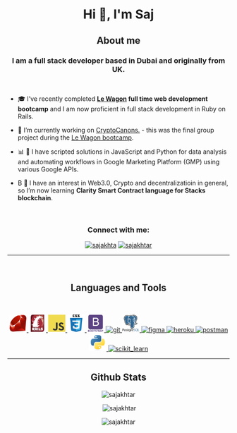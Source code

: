 <h1 style="display:block;text-align:center">Hi 👋, I'm Saj</h1>

<h2 style="display:block;text-align:center">About me</h2>

<h3 style="display:block;text-align:center">I am a full stack developer based in Dubai and originally from UK.</h3>

<br>

- 🎓 I’ve recently completed **[Le Wagon](https://www.lewagon.com/web-development-course/full-time) full time web development bootcamp** and I am now proficient in full stack development in Ruby on Rails.

- 🔭 I’m currently working on [CryptoCanons.](https://www.cryptocanons.com/) - this was the final group project during the [Le Wagon bootcamp](https://www.lewagon.com/web-development-course/full-time).

- 📊 🦾 I have scripted solutions in JavaScript and Python for data analysis and automating workflows in Google Marketing Platform (GMP) using various Google APIs.

- ₿ 🌱 I have an interest in Web3.0, Crypto and decentralizatioin in general, so I’m now learning **Clarity Smart Contract language for Stacks blockchain**.

<br>

<h3 style="display:block;text-align:center">Connect with me:</h3>
<p style="display:block;text-align:center">
<a href="https://twitter.com/sajakhta" target="blank"><img src="https://raw.githubusercontent.com/rahuldkjain/github-profile-readme-generator/master/src/images/icons/Social/twitter.svg" alt="sajakhta" height="30" width="40" /></a>
<a href="https://linkedin.com/in/sajakhtar" target="blank"><img src="https://raw.githubusercontent.com/rahuldkjain/github-profile-readme-generator/master/src/images/icons/Social/linked-in-alt.svg" alt="sajakhtar" height="30" width="40" /></a>
</p>

<hr>

<br>

<h2 style="display:block;text-align:center">Languages and Tools</h2>

<br>

<p style="display:block;text-align:center">

  <a href="https://www.ruby-lang.org/en/" target="_blank">
  <img src="https://raw.githubusercontent.com/devicons/devicon/master/icons/ruby/ruby-original.svg" alt="ruby" width="40" height="40"/> </a>

  <a href="https://rubyonrails.org" target="_blank">
  <img src="https://raw.githubusercontent.com/devicons/devicon/master/icons/rails/rails-original-wordmark.svg" alt="rails" width="40" height="40"/> </a>

  <a href="https://developer.mozilla.org/en-US/docs/Web/JavaScript" target="_blank">
  <img src="https://raw.githubusercontent.com/devicons/devicon/master/icons/javascript/javascript-original.svg" alt="javascript" width="40" height="40"/> </a>

  <a href="https://www.w3schools.com/css/" target="_blank">
  <img src="https://raw.githubusercontent.com/devicons/devicon/master/icons/css3/css3-original-wordmark.svg" alt="css3" width="40" height="40"/> </a>

  <a href="https://getbootstrap.com" target="_blank">
  <img src="https://raw.githubusercontent.com/devicons/devicon/master/icons/bootstrap/bootstrap-plain-wordmark.svg" alt="bootstrap" width="40" height="40"/> </a>

  <a href="https://git-scm.com/" target="_blank">
  <img src="https://www.vectorlogo.zone/logos/git-scm/git-scm-icon.svg" alt="git" width="40" height="40"/> </a>

  <a href="https://www.postgresql.org" target="_blank">
  <img src="https://raw.githubusercontent.com/devicons/devicon/master/icons/postgresql/postgresql-original-wordmark.svg" alt="postgresql" width="40" height="40"/> </a>

  <a href="https://www.figma.com/" target="_blank">
  <img src="https://www.vectorlogo.zone/logos/figma/figma-icon.svg" alt="figma" width="40" height="40"/> </a>

  <a href="https://heroku.com" target="_blank">
  <img src="https://www.vectorlogo.zone/logos/heroku/heroku-icon.svg" alt="heroku" width="40" height="40"/> </a>

  <a href="https://postman.com" target="_blank">
  <img src="https://www.vectorlogo.zone/logos/getpostman/getpostman-icon.svg" alt="postman" width="40" height="40"/> </a>

  <a href="https://www.python.org" target="_blank">
  <img src="https://raw.githubusercontent.com/devicons/devicon/master/icons/python/python-original.svg" alt="python" width="40" height="40"/> </a>

  <a href="https://scikit-learn.org/" target="_blank">
  <img src="https://upload.wikimedia.org/wikipedia/commons/0/05/Scikit_learn_logo_small.svg" alt="scikit_learn" width="40" height="40"/> </a> </p>

<hr>

<h2 style="display:block;text-align:center">Github Stats</h2>


<div style="display:block;text-align:center">

  <p><img src="https://github-readme-stats.vercel.app/api/top-langs?username=sajakhtar&show_icons=true&locale=en" alt="sajakhtar" /></p>


  <p>&nbsp;<img src="https://github-readme-stats.vercel.app/api?username=sajakhtar&show_icons=true&locale=en" alt="sajakhtar" /></p>

  <p><img src="https://github-readme-streak-stats.herokuapp.com/?user=sajakhtar&" alt="sajakhtar" /></p>

</div>
